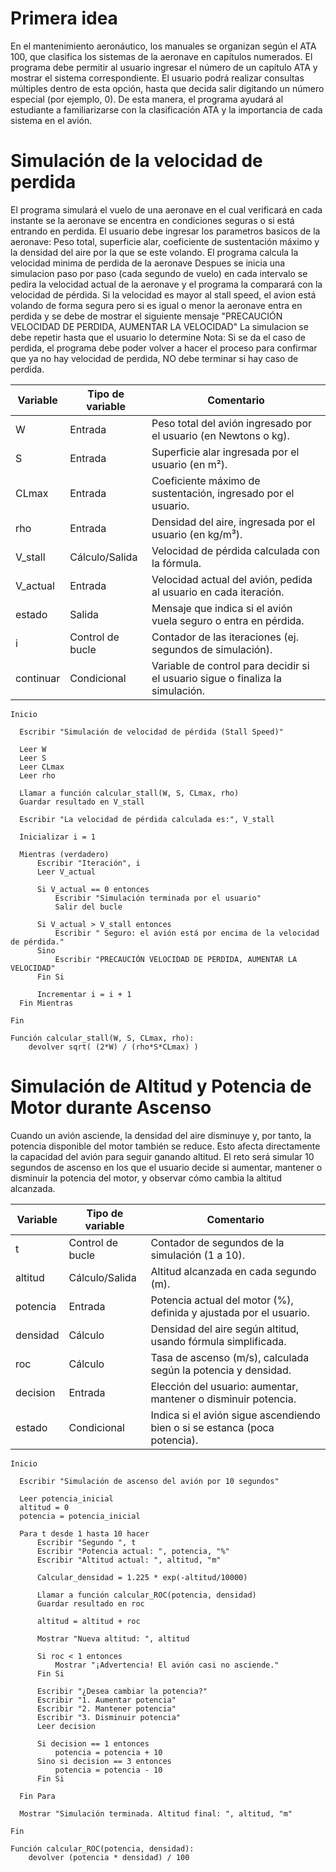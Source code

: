 # Primera idea 
En el mantenimiento aeronáutico, los manuales se organizan según el ATA 100, que clasifica los sistemas de la aeronave en capítulos numerados.
El programa debe permitir al usuario ingresar el número de un capítulo ATA y mostrar el sistema correspondiente.
El usuario podrá realizar consultas múltiples dentro de esta opción, hasta que decida salir digitando un número especial (por ejemplo, 0).
De esta manera, el programa ayudará al estudiante a familiarizarse con la clasificación ATA y la importancia de cada sistema en el avión.

# Simulación de la velocidad de perdida
El programa simulará el vuelo de una aeronave en el cual verificará en cada instante se la aeronave se encentra en condiciones seguras o si está entrando en perdida.
El  usuario debe ingresar los parametros basicos de la aeronave: Peso total, superficie alar, coeficiente de sustentación máximo y la densidad del aire por la que se este volando.
El programa calcula la velocidad minima de perdida de la aeronave
Despues se inicia una simulacion paso por paso (cada segundo de vuelo) en cada intervalo se pedira la velocidad actual de la aeronave y el programa la comparará con la velocidad de pérdida. Si la velocidad es mayor al stall speed, el avion está volando de forma segura pero si es igual o menor la aeronave entra en perdida y se debe de mostrar el siguiente mensaje "PRECAUCIÓN VELOCIDAD DE PERDIDA, AUMENTAR LA VELOCIDAD"
La simulacion se debe repetir hasta que el usuario lo determine 
Nota: Si se da el caso de perdida, el programa debe poder volver a hacer el proceso para confirmar que ya no hay velocidad de perdida, NO debe terminar si hay caso de perdida.


| Variable    | Tipo de variable | Comentario                                                                     |
| ----------- | ---------------- | ------------------------------------------------------------------------------ |
| W         | Entrada          | Peso total del avión ingresado por el usuario (en Newtons o kg).               |
| S         | Entrada          | Superficie alar ingresada por el usuario (en m²).                              |
| CLmax    | Entrada          | Coeficiente máximo de sustentación, ingresado por el usuario.                  |
| rho       | Entrada          | Densidad del aire, ingresada por el usuario (en kg/m³).                        |
| V_stall   | Cálculo/Salida   | Velocidad de pérdida calculada con la fórmula.                                 |
| V_actual | Entrada          | Velocidad actual del avión, pedida al usuario en cada iteración.               |
| estado    | Salida           | Mensaje que indica si el avión vuela seguro o entra en pérdida.                |
| i         | Control de bucle | Contador de las iteraciones (ej. segundos de simulación).                      |
| continuar | Condicional      | Variable de control para decidir si el usuario sigue o finaliza la simulación. |

```
Inicio

  Escribir "Simulación de velocidad de pérdida (Stall Speed)"

  Leer W
  Leer S
  Leer CLmax
  Leer rho

  Llamar a función calcular_stall(W, S, CLmax, rho)
  Guardar resultado en V_stall

  Escribir "La velocidad de pérdida calculada es:", V_stall

  Inicializar i = 1

  Mientras (verdadero)
      Escribir "Iteración", i
      Leer V_actual

      Si V_actual == 0 entonces
          Escribir "Simulación terminada por el usuario"
          Salir del bucle

      Si V_actual > V_stall entonces
          Escribir " Seguro: el avión está por encima de la velocidad de pérdida."
      Sino
          Escribir "PRECAUCIÓN VELOCIDAD DE PERDIDA, AUMENTAR LA VELOCIDAD"
      Fin Si

      Incrementar i = i + 1
  Fin Mientras

Fin

Función calcular_stall(W, S, CLmax, rho):
    devolver sqrt( (2*W) / (rho*S*CLmax) )
```








# Simulación de Altitud y Potencia de Motor durante Ascenso
Cuando un avión asciende, la densidad del aire disminuye y, por tanto, la potencia disponible del motor también se reduce. Esto afecta directamente la capacidad del avión para seguir ganando altitud.
El reto será simular 10 segundos de ascenso en los que el usuario decide si aumentar, mantener o disminuir la potencia del motor, y observar cómo cambia la altitud alcanzada.



| Variable   | Tipo de variable | Comentario                                                                 |
| ---------- | ---------------- | -------------------------------------------------------------------------- |
| t        | Control de bucle | Contador de segundos de la simulación (1 a 10).                            |
| altitud  | Cálculo/Salida   | Altitud alcanzada en cada segundo (m).                                     |
| potencia | Entrada          | Potencia actual del motor (%), definida y ajustada por el usuario.         |
| densidad | Cálculo          | Densidad del aire según altitud, usando fórmula simplificada.              |
| roc      | Cálculo          | Tasa de ascenso (m/s), calculada según la potencia y densidad.             |
| decision | Entrada          | Elección del usuario: aumentar, mantener o disminuir potencia.             |
| estado   | Condicional      | Indica si el avión sigue ascendiendo bien o si se estanca (poca potencia). |


```
Inicio

  Escribir "Simulación de ascenso del avión por 10 segundos"

  Leer potencia_inicial
  altitud = 0
  potencia = potencia_inicial

  Para t desde 1 hasta 10 hacer
      Escribir "Segundo ", t
      Escribir "Potencia actual: ", potencia, "%"
      Escribir "Altitud actual: ", altitud, "m"

      Calcular_densidad = 1.225 * exp(-altitud/10000)

      Llamar a función calcular_ROC(potencia, densidad)
      Guardar resultado en roc

      altitud = altitud + roc

      Mostrar "Nueva altitud: ", altitud

      Si roc < 1 entonces
          Mostrar "¡Advertencia! El avión casi no asciende."
      Fin Si

      Escribir "¿Desea cambiar la potencia?"
      Escribir "1. Aumentar potencia"
      Escribir "2. Mantener potencia"
      Escribir "3. Disminuir potencia"
      Leer decision

      Si decision == 1 entonces
          potencia = potencia + 10
      Sino si decision == 3 entonces
          potencia = potencia - 10
      Fin Si

  Fin Para

  Mostrar "Simulación terminada. Altitud final: ", altitud, "m"

Fin

Función calcular_ROC(potencia, densidad):
    devolver (potencia * densidad) / 100
```
